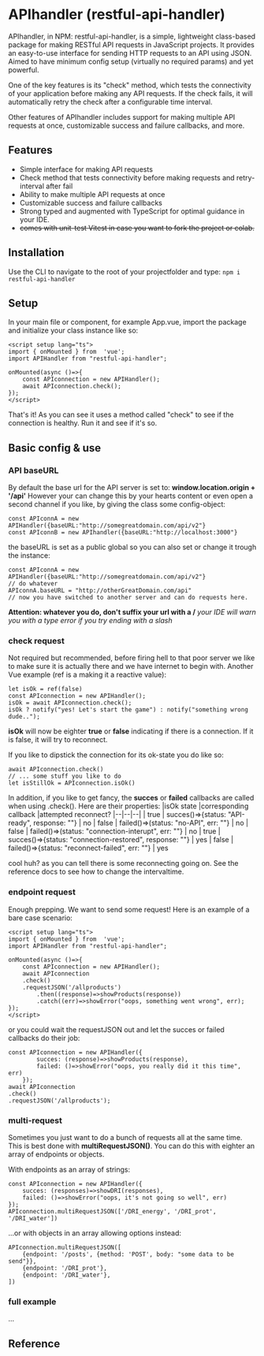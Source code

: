 # APIhandler (restful-api-handler)
APIhandler, in NPM: restful-api-handler, is a simple, lightweight class-based package for making RESTful API requests in JavaScript projects. It provides an easy-to-use interface for sending HTTP requests to an API using JSON. Aimed to have minimum config setup (virtually no required params) and yet powerful.

One of the key features is its "check" method, which tests the connectivity of your application before making any API requests. If the check fails, it will automatically retry the check after a configurable time interval.

Other features of APIhandler includes support for making multiple API requests at once, customizable success and failure callbacks, and more.

## Features

-   Simple interface for making API requests
-   Check method that tests connectivity before making requests and retry-interval after fail
-   Ability to make multiple API requests at once
-   Customizable success and failure callbacks
-   Strong typed and augmented with TypeScript for optimal guidance in your IDE.
-   ~~comes with unit-test Vitest in case you want to fork the project or colab.~~


## Installation

Use the CLI to navigate to the root of your projectfolder and type:
```npm i restful-api-handler```

## Setup
In your main file or component, for example App.vue, import the package and initialize your class instance like so:
```
<script setup lang="ts">
import { onMounted } from  'vue';
import APIHandler from "restful-api-handler";

onMounted(async ()=>{
	const APIconnection = new APIHandler();
	await APIconnection.check();
});
</script>
```
That's it! As you can see it uses a method called "check" to see if the connection is healthy. Run it and see if it's so.

## Basic config & use
### API baseURL
By default the base url for the API server is set to: **window.location.origin  +  '/api'**
However your can change this by your hearts content or even open a second channel if you like, by giving the class some config-object:
```
const APIconnA = new APIHandler({baseURL:"http://somegreatdomain.com/api/v2"}
const APIconnB = new APIhandler({baseURL:"http://localhost:3000"}
```
the baseURL is set as a public global so you can also set or change it trough the instance:
```
const APIconnA = new APIHandler({baseURL:"http://somegreatdomain.com/api/v2"}
// do whatever
APIconnA.baseURL = "http://otherGreatDomain.com/api"
// now you have switched to another server and can do requests here.
```
**Attention: whatever you do, don't suffix your url with a /**
*your IDE will warn you with a type error if you try ending with a slash*

### check request
Not required but recommended, before firing hell to that poor server we like to make sure it is actually there and we have internet to begin with. Another Vue example (ref is a making it a reactive value):
```
let isOk = ref(false)
const APIconnection = new APIHandler();
isOk = await APIconnection.check();
isOk ? notify("yes! Let's start the game") : notify("something wrong dude..");
```
**isOk** will now be eighter **true** or **false** indicating if there is a connection. If it is false, it will try to reconnect.

If you like to dipstick the connection for its ok-state you do like so:
```
await APIconnection.check()
// ... some stuff you like to do
let isStillOk = APIconnection.isOk()
```
In addition, if you like to get fancy, the **succes** or **failed** callbacks are called when using .check(). Here are their properties:
|isOk state |corresponding callback |attempted reconnect?
|--|--|--|
| true | succes()=>{status: "API-ready", response: ""} | no
| false | failed()=>(status: "no-API", err: ""} | no
| false | failed()=>(status: "connection-interupt", err: ""} | no
| true | succes()=>{status: "connection-restored", response: ""} | yes
| false | failed()=>{status: "reconnect-failed", err: ""} | yes

cool huh? as you can tell there is some reconnecting going on. See the reference docs to see how to change the intervaltime.


### endpoint request
Enough prepping. We want to send some request! Here is an example of a bare case scenario:
```
<script setup lang="ts">
import { onMounted } from  'vue';
import APIHandler from "restful-api-handler";

onMounted(async ()=>{
	const APIconnection = new APIHandler();
	await APIconnection
	.check()
	.requestJSON('/allproducts')
		.then((response)=>showProducts(response))
		.catch((err)=>showError("oops, something went wrong", err);	
});
</script>
```
or you could wait the requestJSON out and let the succes or failed callbacks do their job:
```
const APIconnection = new APIHandler({
		succes: (response)=>showProducts(response), 
		failed: ()=>showError("oops, you really did it this time", err)
	});
await APIconnection
.check()
.requestJSON('/allproducts');
```
### multi-request
Sometimes you just want to do a bunch of requests all at the same time. This is best done with **multiRequestJSON()**. You can do this with eighter an array of endpoints or objects.

With endpoints as an array of strings:
```
const APIconnection = new APIHandler({
	succes: (responses)=>showDRI(responses), 
	failed: ()=>showError("oops, it's not going so well", err)
});
APIconnection.multiRequestJSON(['/DRI_energy', '/DRI_prot', '/DRI_water'])
```
...or with objects in an array allowing options instead:
```
APIconnection.multiRequestJSON([
	{endpoint: '/posts', {method: 'POST', body: "some data to be send"}}, 
	{endpoint: '/DRI_prot'}, 
	{endpoint: '/DRI_water'},
])
```
### full example
...

## Reference